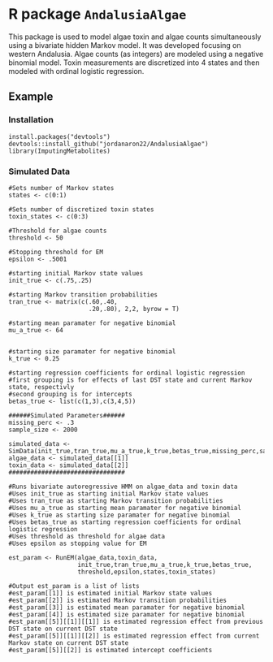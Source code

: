 # R package `AndalusiaAlgae`

This package is used to model algae toxin and algae counts simultaneously using a bivariate hidden Markov model.
It was developed focusing on western Andalusia. Algae counts (as integers) are modeled using a negative binomial model.
Toxin measurements are discretized into 4 states and then modeled with ordinal logistic regression. 

## Example

### Installation

```{r}
install.packages("devtools")
devtools::install_github("jordanaron22/AndalusiaAlgae")
library(ImputingMetabolites)
```

### Simulated Data

```{r}
#Sets number of Markov states
states <- c(0:1)

#Sets number of discretized toxin states
toxin_states <- c(0:3)

#Threshold for algae counts
threshold <- 50

#Stopping threshold for EM
epsilon <- .5001

#starting initial Markov state values
init_true <- c(.75,.25)

#starting Markov transition probabilities
tran_true <- matrix(c(.60,.40,
                      .20,.80), 2,2, byrow = T)
                      
#starting mean paramater for negative binomial
mu_a_true <- 64


#starting size paramater for negative binomial
k_true <- 0.25

#starting regression coefficients for ordinal logistic regression
#first grouping is for effects of last DST state and current Markov state, respectivly
#second grouping is for intercepts
betas_true <- list(c(1,3),c(3,4,5))

######Simulated Parameters######
missing_perc <- .3
sample_size <- 2000

simulated_data <- SimData(init_true,tran_true,mu_a_true,k_true,betas_true,missing_perc,sample_size,states,toxin_states)
algae_data <- simulated_data[[1]]
toxin_data <- simulated_data[[2]]
################################

#Runs bivariate autoregressive HMM on algae_data and toxin data
#Uses init_true as starting initial Markov state values
#Uses tran_true as starting Markov transition probabilities
#Uses mu_a_true as starting mean paramater for negative binomial
#Uses k_true as starting size paramater for negative binomial
#Uses betas_true as starting regression coefficients for ordinal logistic regression
#Uses threshold as threshold for algae data
#Uses epsilon as stopping value for EM

est_param <- RunEM(algae_data,toxin_data,
                   init_true,tran_true,mu_a_true,k_true,betas_true,
                   threshold,epsilon,states,toxin_states)
                   
#Output est_param is a list of lists
#est_param[[1]] is estimated initial Markov state values
#est_param[[2]] is estimated Markov transition probabilities
#est_param[[3]] is estimated mean paramater for negative binomial
#est_param[[4]] is estimated size paramater for negative binomial
#est_param[[5]][[1]][[1]] is estimated regression effect from previous DST state on current DST state 
#est_param[[5]][[1]][[2]] is estimated regression effect from current Markov state on current DST state 
#est_param[[5]][[2]] is estimated intercept coefficients
```
